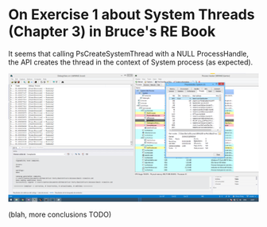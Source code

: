 # On Exercise 1 about System Threads (Chapter 3) in Bruce's RE Book
It seems that calling PsCreateSystemThread with a NULL ProcessHandle, the API creates the thread in the context of System process (as expected).

 ![foo](AsSystem.png)

(blah, more conclusions TODO)